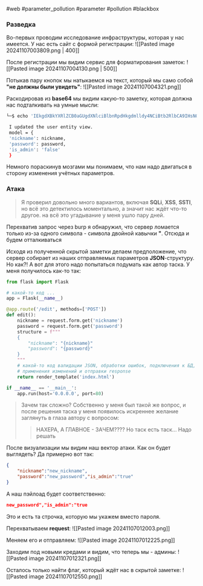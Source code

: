 #web #parameter_pollution #parameter #pollution #blackbox

### **Разведка**
Во-первых проводим исследование инфраструктуры, которая у нас имеется.
У нас есть сайт с формой регистрации:
![[Pasted image 20241107003809.png | 400]]

После регистрации мы видим сервис для форматирования заметок:
![[Pasted image 20241107004130.png | 500]]

Потыкав пару кнопок мы натыкаемся на текст, который мы само собой **"не должны были увидеть"**:
![[Pasted image 20241107004321.png]]

Раскодировав из **base64** мы видим какую-то заметку, которая должна нас подталкивать на умные мысли:
```bash
└─$ echo 'IEkgdXBkYXRlZCB0aGUgdXNlciBlbnRpdHkgdmlldy4NCiBtb2RlbCA9IHsNCiAnbmlja25hbWUnOiBuaWNrbmFtZSwNCiAncGFzc3dvcmQnOiBwYXNzd29yZCwNCiAnaXNfYWRtaW4nOiAnZmFsc2UnDQogfQ==' | base64 -d

 I updated the user entity view.
 model = {
 'nickname': nickname,
 'password': password,
 'is_admin': 'false'
 }
```

Немного пораскинув мозгами мы понимаем, что нам надо двигаться в сторону изменения учётных параметров.

### **Атака**
> Я проверил довольно много вариантов, включая **SQLi**, **XSS**, **SSTI**, но всё это детектилось моментально, а значит нас ждёт что-то другое. на всё это угадывание у меня ушло пару дней.

Перехватив запрос через burp я обнаружил, что сервер ломается только из-за одного символа - символа двойной кавычки **"**. Отсюда и будем отталкиваться

Исходя из полученной скрытой заметки делаем предположение, что сервер собирает из наших отправляемых параметров **JSON**-структуру. Но как?! А вот для этого надо попытаться подумать как автор таска. У меня получилось как-то так:

```python
from flask import Flask

# какой-то код ...
app = Flask(__name__)

@app.route('/edit', methods=['POST'])
def edit():
	nickname = request.form.get('nickname')
	password = request.form.get('password')
	structure = f"""
	{
		"nickname": "{nickname}"
		"password": "{password}"
	}
	"""
	# какой-то код валидации JSON, обработки ошибок, подключения к БД,
	# применения изменений и отправки response
    return render_template('index.html')

if __name__ == '__main__':
    app.run(host='0.0.0.0', port=80)
```

> Зачем так сложно? Собственно у меня был такой же вопрос, и после решения таска у меня появилось искреннее желание заглянуть в глаза автору с вопросом:
> > НАХЕРА, А ГЛАВНОЕ - ЗАЧЕМ????
> Но таск есть таск... Надо решать

После визуализации мы видим наш вектор атаки. Как он будет выглядеть? Да примерно вот так:
```json
{
	"nickname":"new_nickname",
	"password":"new_password","is_admin":"true"
}
```
А наш пэйлоад будет соответственно:
```json
new_password","is_admin":"true
```
Это и есть та строчка, которую мы укажем вместо пароля.

Перехватываем **request**:
![[Pasted image 20241107012003.png]]

Меняем его и отправляем:
![[Pasted image 20241107012225.png]]

Заходим под новыми кредами и видим, что теперь мы - админы:
![[Pasted image 20241107012321.png]]

Осталось только найти флаг, который ждёт нас в скрытой заметке:
![[Pasted image 20241107012550.png]]
